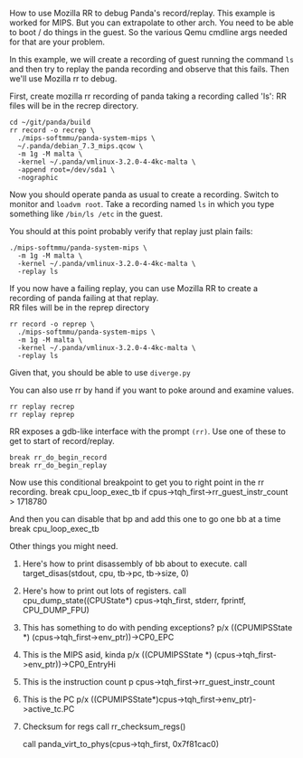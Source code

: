 How to use Mozilla RR to debug Panda's record/replay.  This example is worked for MIPS.  But you can extrapolate to other arch.  You need to be able to boot / do things in the guest.  So the various Qemu cmdline args needed for that are your problem. 

In this example, we will create a recording of guest running the command `ls` and then try to replay the panda recording and observe that this fails.  Then we'll use Mozilla rr to debug.

First, create mozilla rr recording of panda taking a recording called 'ls':
RR files will be in the recrep directory.  

    cd ~/git/panda/build
    rr record -o recrep \
      ./mips-softmmu/panda-system-mips \
      ~/.panda/debian_7.3_mips.qcow \
      -m 1g -M malta \
      -kernel ~/.panda/vmlinux-3.2.0-4-4kc-malta \
      -append root=/dev/sda1 \
      -nographic

Now you should operate panda as usual to create a recording.  Switch to monitor and `loadvm root`.  Take a recording named `ls` in which you type something like `/bin/ls /etc` in the guest.    

You should at this point probably verify that replay just plain fails:

    ./mips-softmmu/panda-system-mips \
      -m 1g -M malta \
      -kernel ~/.panda/vmlinux-3.2.0-4-4kc-malta \
      -replay ls

If you now have a failing replay, you can use Mozilla RR to create a recording of panda failing at that replay.  
RR files will be in the reprep directory

    rr record -o reprep \
      ./mips-softmmu/panda-system-mips \
      -m 1g -M malta \
      -kernel ~/.panda/vmlinux-3.2.0-4-4kc-malta \
      -replay ls

Given that, you should be able to use `diverge.py`


You can also use rr by hand if you want to poke around and examine values.  

    rr replay recrep
    rr replay reprep

RR exposes a gdb-like interface with the prompt `(rr)`.
Use one of these to get to start of record/replay.

    break rr_do_begin_record
    break rr_do_begin_replay

Now use this conditional breakpoint to get you to right point in the rr recording.
    break cpu_loop_exec_tb if cpus->tqh_first->rr_guest_instr_count > 1718780

And then you can disable that bp and add this one to go one bb at a time
    break cpu_loop_exec_tb


Other things you might need.

1. Here's how to print disassembly of bb about to execute.
    call target_disas(stdout, cpu, tb->pc, tb->size, 0)

2. Here's how to print out lots of registers.
    call cpu_dump_state((CPUState*) cpus->tqh_first, stderr, fprintf, CPU_DUMP_FPU)

3. This has something to do with pending exceptions?
    p/x ((CPUMIPSState *) (cpus->tqh_first->env_ptr))->CP0_EPC

4. This is the MIPS asid, kinda
    p/x ((CPUMIPSState *) (cpus->tqh_first->env_ptr))->CP0_EntryHi

5. This is the instruction count
    p cpus->tqh_first->rr_guest_instr_count

6. This is the PC
    p/x ((CPUMIPSState*)cpus->tqh_first->env_ptr)->active_tc.PC

7. Checksum for regs
    call rr_checksum_regs()

    call panda_virt_to_phys(cpus->tqh_first, 0x7f81cac0)


    